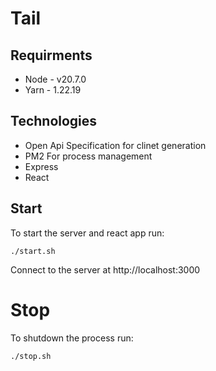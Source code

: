 # Tail

## Requirments

- Node - v20.7.0
- Yarn - 1.22.19

## Technologies

- Open Api Specification for clinet generation
- PM2 For process management
- Express
- React

## Start

To start the server and react app run:

```
./start.sh
```

Connect to the server at http://localhost:3000

# Stop

To shutdown the process run:

```
./stop.sh
```
